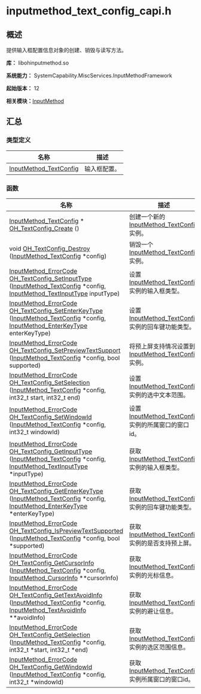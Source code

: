 # inputmethod_text_config_capi.h


## 概述

提供输入框配置信息对象的创建、销毁与读写方法。

**库：** libohinputmethod.so

**系统能力：** SystemCapability.MiscServices.InputMethodFramework

**起始版本：** 12

**相关模块：**[InputMethod](_input_method.md)


## 汇总


### 类型定义

| 名称 | 描述 | 
| -------- | -------- |
| [InputMethod_TextConfig](_input_method.md#inputmethod_textconfig) | 输入框配置。 | 


### 函数

| 名称 | 描述 | 
| -------- | -------- |
| [InputMethod_TextConfig](_input_method.md#inputmethod_textconfig) \* [OH_TextConfig_Create](_input_method.md#oh_textconfig_create) () | 创建一个新的[InputMethod_TextConfig](_input_method.md#inputmethod_textconfig)实例。 | 
| void [OH_TextConfig_Destroy](_input_method.md#oh_textconfig_destroy) ([InputMethod_TextConfig](_input_method.md#inputmethod_textconfig) \*config) | 销毁一个[InputMethod_TextConfig](_input_method.md#inputmethod_textconfig)实例。 | 
| [InputMethod_ErrorCode](_input_method.md#inputmethod_errorcode) [OH_TextConfig_SetInputType](_input_method.md#oh_textconfig_setinputtype) ([InputMethod_TextConfig](_input_method.md#inputmethod_textconfig) \*config, [InputMethod_TextInputType](_input_method.md#inputmethod_textinputtype) inputType) | 设置[InputMethod_TextConfig](_input_method.md#inputmethod_textconfig)实例的输入框类型。 | 
| [InputMethod_ErrorCode](_input_method.md#inputmethod_errorcode) [OH_TextConfig_SetEnterKeyType](_input_method.md#oh_textconfig_setenterkeytype) ([InputMethod_TextConfig](_input_method.md#inputmethod_textconfig) \*config, [InputMethod_EnterKeyType](_input_method.md#inputmethod_enterkeytype) enterKeyType) | 设置[InputMethod_TextConfig](_input_method.md#inputmethod_textconfig)实例的回车键功能类型。 | 
| [InputMethod_ErrorCode](_input_method.md#inputmethod_errorcode) [OH_TextConfig_SetPreviewTextSupport](_input_method.md#oh_textconfig_setpreviewtextsupport) ([InputMethod_TextConfig](_input_method.md#inputmethod_textconfig) \*config, bool supported) | 将预上屏支持情况设置到[InputMethod_TextConfig](_input_method.md#inputmethod_textconfig)实例。 | 
| [InputMethod_ErrorCode](_input_method.md#inputmethod_errorcode) [OH_TextConfig_SetSelection](_input_method.md#oh_textconfig_setselection) ([InputMethod_TextConfig](_input_method.md#inputmethod_textconfig) \*config, int32_t start, int32_t end) | 设置[InputMethod_TextConfig](_input_method.md#inputmethod_textconfig)实例的选中文本范围。 | 
| [InputMethod_ErrorCode](_input_method.md#inputmethod_errorcode) [OH_TextConfig_SetWindowId](_input_method.md#oh_textconfig_setwindowid) ([InputMethod_TextConfig](_input_method.md#inputmethod_textconfig) \*config, int32_t windowId) | 设置[InputMethod_TextConfig](_input_method.md#inputmethod_textconfig)实例的所属窗口的窗口id。 | 
| [InputMethod_ErrorCode](_input_method.md#inputmethod_errorcode) [OH_TextConfig_GetInputType](_input_method.md#oh_textconfig_getinputtype) ([InputMethod_TextConfig](_input_method.md#inputmethod_textconfig) \*config, [InputMethod_TextInputType](_input_method.md#inputmethod_textinputtype) \*inputType) | 获取[InputMethod_TextConfig](_input_method.md#inputmethod_textconfig)实例的输入框类型。 | 
| [InputMethod_ErrorCode](_input_method.md#inputmethod_errorcode) [OH_TextConfig_GetEnterKeyType](_input_method.md#oh_textconfig_getenterkeytype) ([InputMethod_TextConfig](_input_method.md#inputmethod_textconfig) \*config, [InputMethod_EnterKeyType](_input_method.md#inputmethod_enterkeytype) \*enterKeyType) | 获取[InputMethod_TextConfig](_input_method.md#inputmethod_textconfig)实例的回车键功能类型。 | 
| [InputMethod_ErrorCode](_input_method.md#inputmethod_errorcode) [OH_TextConfig_IsPreviewTextSupported](_input_method.md#oh_textconfig_ispreviewtextsupported) ([InputMethod_TextConfig](_input_method.md#inputmethod_textconfig) \*config, bool \*supported) | 获取[InputMethod_TextConfig](_input_method.md#inputmethod_textconfig)实例的是否支持预上屏。 | 
| [InputMethod_ErrorCode](_input_method.md#inputmethod_errorcode) [OH_TextConfig_GetCursorInfo](_input_method.md#oh_textconfig_getcursorinfo) ([InputMethod_TextConfig](_input_method.md#inputmethod_textconfig) \*config, [InputMethod_CursorInfo](_input_method.md#inputmethod_cursorinfo) \*\*cursorInfo) | 获取[InputMethod_TextConfig](_input_method.md#inputmethod_textconfig)实例的光标信息。 | 
| [InputMethod_ErrorCode](_input_method.md#inputmethod_errorcode) [OH_TextConfig_GetTextAvoidInfo](_input_method.md#oh_textconfig_gettextavoidinfo) ([InputMethod_TextConfig](_input_method.md#inputmethod_textconfig) \*config, [InputMethod_TextAvoidInfo](_input_method.md#inputmethod_textavoidinfo) \*\*avoidInfo) | 获取[InputMethod_TextConfig](_input_method.md#inputmethod_textconfig)实例的避让信息。 | 
| [InputMethod_ErrorCode](_input_method.md#inputmethod_errorcode) [OH_TextConfig_GetSelection](_input_method.md#oh_textconfig_getselection) ([InputMethod_TextConfig](_input_method.md#inputmethod_textconfig) \*config, int32_t \*start, int32_t \*end) | 获取[InputMethod_TextConfig](_input_method.md#inputmethod_textconfig)实例的选区范围信息。 | 
| [InputMethod_ErrorCode](_input_method.md#inputmethod_errorcode) [OH_TextConfig_GetWindowId](_input_method.md#oh_textconfig_getwindowid) ([InputMethod_TextConfig](_input_method.md#inputmethod_textconfig) \*config, int32_t \*windowId) | 获取[InputMethod_TextConfig](_input_method.md#inputmethod_textconfig)实例所属窗口的窗口id。 | 

